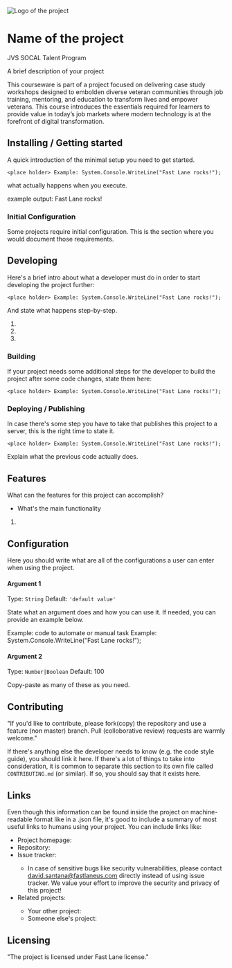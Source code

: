 ![Logo of the project](https://flcdnk4-914d.kxcdn.com/img/logo/fast-lane--ng3.png)

# Name of the project
JVS SOCAL Talent Program

A brief description of your project

This courseware is part of a project focused on delivering case study workshops designed to embolden diverse veteran communities through job training, mentoring, and education to transform lives and empower veterans. This course introduces the essentials required for learners to provide value in today’s job markets where modern technology is at the forefront of digital transformation.

## Installing / Getting started

A quick introduction of the minimal setup you need to get started.

```code to automate or manual task
<place holder> Example: System.Console.WriteLine("Fast Lane rocks!");
```

what actually happens when you execute.

example output: Fast Lane rocks!

### Initial Configuration

Some projects require initial configuration.
This is the section where you would document those requirements.



## Developing

Here's a brief intro about what a developer must do in order to start developing
the project further:

``` code to automate or manual task
<place holder> Example: System.Console.WriteLine("Fast Lane rocks!");
```

And state what happens step-by-step.

1. <place holder>
2. <place holder>
3. <place holder>

### Building

If your project needs some additional steps for the developer to build the
project after some code changes, state them here:

```code to automate or manual task
<place holder> Example: System.Console.WriteLine("Fast Lane rocks!");
```


### Deploying / Publishing

In case there's some step you have to take that publishes this project to a
server, this is the right time to state it.

```code to automate or manual task
<place holder> Example: System.Console.WriteLine("Fast Lane rocks!");
```

Explain what the previous code actually does.

## Features

What can the features for this project can accomplish?
* What's the main functionality
1. <place holder>

## Configuration

Here you should write what are all of the configurations a user can enter when
using the project.

#### Argument 1
Type: `String`
Default: `'default value'`

State what an argument does and how you can use it. If needed, you can provide
an example below.

Example:
code to automate or manual task
<place holder> Example: System.Console.WriteLine("Fast Lane rocks!");

#### Argument 2
Type: `Number|Boolean`
Default: 100

Copy-paste as many of these as you need.

## Contributing


"If you'd like to contribute, please fork(copy) the repository and use a feature (non master)
branch. Pull (colloborative review) requests are warmly welcome."

If there's anything else the developer needs to know (e.g. the code style
guide), you should link it here. If there's a lot of things to take into
consideration, it is common to separate this section to its own file called
`CONTRIBUTING.md` (or similar). If so, you should say that it exists here.

## Links

Even though this information can be found inside the project on machine-readable
format like in a .json file, it's good to include a summary of most useful
links to humans using your project. You can include links like:

- Project homepage: <place holder>
- Repository: <place holder>
- Issue tracker: <place holder>
  - In case of sensitive bugs like security vulnerabilities, please contact
    david.santana@fastlaneus.com directly instead of using issue tracker. We value your effort
    to improve the security and privacy of this project!
- Related projects: <place holder>
  - Your other project: <place holder>
  - Someone else's project: <place holder>


## Licensing

"The project is licensed under Fast Lane license."
